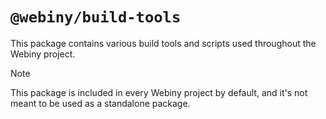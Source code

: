 # `@webiny/build-tools`

This package contains various build tools and scripts used throughout the Webiny project.

> [!NOTE]
> This package is included in every Webiny project by default, and it's not meant to be used as a standalone package.
